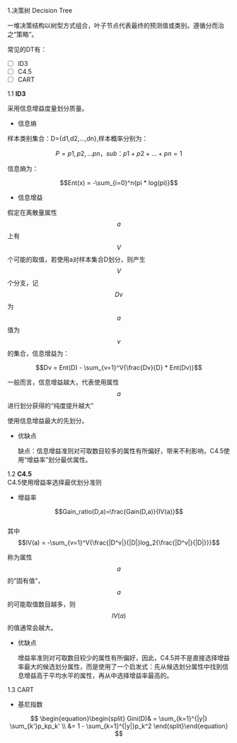 1.决策树 Decision Tree

一堆决策结构以树型方式组合，叶子节点代表最终的预测值或类别。遵循分而治之“策略”。

常见的DT有：

* [ ] ID3
* [ ] C4.5
* [ ] CART

1.1 **ID3**

采用信息增益度量划分质量。

* 信息熵

样本类别集合：D={d1,d2,...,dn},样本概率分别为：

$$P={p1,p2,...pn}，sub：p1+p2+...+pn=1$$

信息熵为：

$$Ent(x) = -\sum_{i=0}^n{pi * log(pi)}$$

* 信息增益

假定在离散量属性$$a$$上有$$V$$个可能的取值，若使用a对样本集合D划分，则产生$$V $$个分支，记$$Dv$$为$$a$$值为$$v$$的集合，信息增益为：

$$Dv = Ent(D) - \sum_{v=1}^V{\frac{Dv}{D} * Ent(Dv)}$$

一般而言，信息增益越大，代表使用属性$$a$$进行划分获得的“纯度提升越大”

使用信息增益最大的先划分。

* 优缺点

  缺点：信息增益准则对可取数目较多的属性有所偏好，带来不利影响，C4.5使用“增益率”划分最优属性。

1.2 **C4.5**  
    C4.5使用增益率选择最优划分准则

* 增益率

$$Gain_ratio(D,a)=\frac{Gain(D,a)}{IV(a)}$$  
其中  
$$IV(a) = -\sum_{v=1}^V{\frac{|D^v|}{|D|}log_2{\frac{|D^v|}{|D|}}}$$

称为属性$$a$$的“固有值“，$$a$$的可能取值数目越多，则$$IV(a)$$的值通常会越大。

* 优缺点

    增益率准则对可取数目较少的属性有所偏好，因此，C4.5并不是直接选择增益率最大的候选划分属性，而是使用了一个启发式：先从候选划分属性中找到信息增益高于平均水平的属性，再从中选择增益率最高的。

1.3 CART
* 基尼指数

$$
\begin{equation}\begin{split}
Gini(D)& = \sum_{k=1}^{|y|} \sum_{k'}p_kp_k' \\
&= 1 - \sum_{k=1}^{|y|}p_k^2
\end{split}\end{equation}
$$
